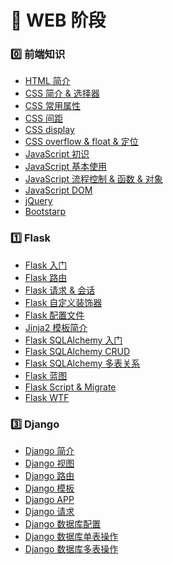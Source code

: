 # :pushpin: WEB 阶段

### :zero: 前端知识

- [HTML 简介][@0.1]
- [CSS 简介 & 选择器][@0.2]
- [CSS 常用属性][@0.3]
- [CSS 间距][@0.4]
- [CSS display][@0.5]
- [CSS overflow & float & 定位][@0.6]
- [JavaScript 初识][@0.7]
- [JavaScript 基本使用][@0.8]
- [JavaScript 流程控制 & 函数 & 对象][@0.9]
- [JavaScript DOM][@0.91]
- [jQuery][@0.92]
- [Bootstarp][@0.93]

### :one: Flask

- [Flask 入门][@1.0]
- [Flask 路由][@1.1]
- [Flask 请求 & 会话][@1.1.0]
- [Flask 自定义装饰器][@1.1.1]
- [Flask 配置文件][@1.1.2]
- [Jinja2 模板简介][@1.2]
- [Flask SQLAlchemy 入门][@1.3]
- [Flask SQLAlchemy CRUD][@1.4]
- [Flask SQLAlchemy 多表关系][@1.5]
- [Flask 蓝图][@1.6]
- [Flask Script & Migrate][@1.7]
- [Flask WTF][@1.8]

### :three: Django

- [Django 简介][@2.0]
- [Django 视图][@2.1]
- [Django 路由][@2.2]
- [Django 模板][@2.3]
- [Django APP][@2.4]
- [Django 请求][@2.5]
- [Django 数据库配置][@2.6]
- [Django 数据库单表操作][@2.7]
- [Django 数据库多表操作][@2.8]




[@0.1]:./前端/HTML常见标签.md
[@0.2]:./前端/CSS简介&选择器.md
[@0.3]:./前端/CSS样式常用属性.md
[@0.4]:./前端/CSS间距.md
[@0.5]:./前端/CSSdisplay.md
[@0.6]:./前端/CSS定位.md
[@0.7]:./前端/JavaScript初识.md
[@0.8]:./前端/JavaScript基本使用.md
[@0.9]:./前端/流程控制&函数&对象.md
[@0.91]:./前端/JavaScriptDOM.md
[@0.92]:./前端/jQuery.md
[@0.93]:./前端/Bootstrap.md
[@1.0]:./Flask/Flask入门.md
[@1.1]:./Flask/Flask路由.md
[@1.1.0]:./Flask/flask请求&会话.md
[@1.1.1]:./Flask/Flask使用自定义装饰器.md
[@1.1.2]:./Flask/Flask配置文件.md
[@1.2]:./Flask/Jinja2模板简介.md
[@1.3]:./Flask/FlaskSQLAlchemy上.md
[@1.4]:./Flask/FlaskSQLAlchemyCRUD.md
[@1.5]:./Flask/FlaskSQLAlchemy关系.md
[@1.6]:./Flask/Flask蓝图.md
[@1.7]:./Flask/Flask-script&Migrate.md
[@1.8]:./Flask/Flask-WTF.md
[@2.0]:./Django/Django简介.png
[@2.1]:./Django/Django视图.md
[@2.2]:./Django/Django路由.md
[@2.3]:./Django/Django模板.md
[@2.4]:./Django/DjangoAPP.md
[@2.5]:./Django/Django请求.md
[@2.6]:./Django/Django数据库配置.md
[@2.7]:./Django/Django数据库单表操作.md
[@2.8]:./Django/Django数据库多表操作.md



